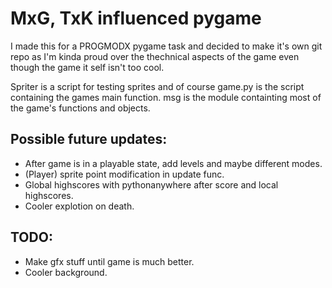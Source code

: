 # MxG, TxK influenced pygame

I made this for a PROGMODX pygame task and
decided to make it's own git repo as I'm kinda
proud over the thechnical aspects of the game
even though the game it self isn't too cool.

Spriter is a script for testing sprites and
of course game.py is the script containing the
games main function. msg is the module
containting most of the game's functions and
objects.


## Possible future updates:
- After game is in a playable state, add levels and maybe different modes.
- (Player) sprite point modification in update func.
- Global highscores with pythonanywhere after score and local highscores.
- Cooler explotion on death.

## TODO:
- Make gfx stuff until game is much better.
- Cooler background.

